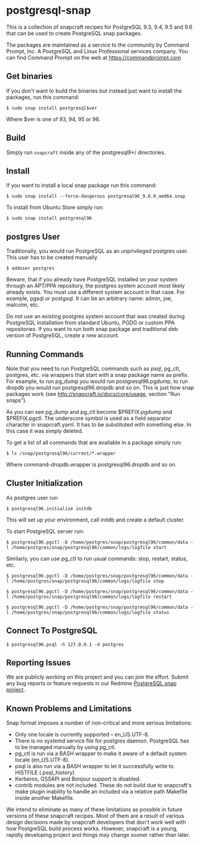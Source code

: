 # postgresql-snap

This is a collection of snapcraft recipes for PostgreSQL 9.3, 9.4, 9.5 and 9.6 that can be used to create PostgreSQL snap packages.

The packages are maintained as a service to the community by Command Prompt, Inc. A PostgreSQL and Linux Professional services company.
You can find Command Prompt on the web at https://commandprompt.com

## Get binaries

If you don't want to build the binaries but instead just want to install the
packages, run this command:

`$ sudo snap install postgresql$ver`

Where $ver is one of 93, 94, 95 or 96.

## Build

Simply run `snapcraft` inside any of the postgresql9*/ directories.

## Install

If you want to install a local snap package run this command:

`$ sudo snap install --force-dangerous postgresql96_9.6.0_amd64.snap`

To install from Ubuntu Store simply run:

`$ sudo snap install postgresql96`

## postgres User

Traditionally, you would run PostgreSQL as an unprivileged postgres user. 
This user has to be created manually.

`$ adduser postgres`

Beware, that if you already have PostgreSQL installed on your system through an APT/PPA repository, the postgres system account most likely already exists. You must use a different system account in that case. For example, pgsql or postgsql. It can be an arbitrary name: admin, joe, malcolm, etc.

Do not use an existing postgres system account that was created during PostgreSQL installation from standard Ubuntu, PGDG or custom PPA repositories. If you want to run both snap package and traditional deb version of PostgreSQL, create a new account.

## Running Commands

Note that you need to run PostgreSQL commands such as psql, pg_ctl, postgres, etc. via wrappers that start with a snap package name as prefix. For example, to run pg_dump you would run postgresql96.pgdump, to run dropdb you would run postgresql96.dropdb and so on. This is just how snap packages work (see http://snapcraft.io/docs/core/usage, section "Run snaps”).

As you can see pg_dump and pg_ctl become $PREFIX.pgdump and $PREFIX.pgctl. The underscore symbol is used as a field separator character in snapcraft.yaml. It has to be substituted with something else. In this case it was simply deleted.

To get a list of all commands that are available in a package simply run:

`$ ls /snap/postgresql96/current/*.wrapper`

Where command-dropdb.wrapper is postgresql96.dropdb and so on.

## Cluster Initialization

As postgres user run 

`$ postgresql96.initialize initdb` 

This will set up your environment, call initdb and create a default cluster.

To start PostgreSQL server run:

`$ postgresql96.pgctl -D /home/postgres/snap/postgresql96/common/data -l /home/postgres/snap/postgresql96/common/logs/logfile start`

Similarly, you can use pg_ctl to run usual commands: stop, restart, status, etc.

`$ postgresql96.pgctl -D /home/postgres/snap/postgresql96/common/data -l /home/postgres/snap/postgresql96/common/logs/logfile stop`

`$ postgresql96.pgctl -D /home/postgres/snap/postgresql96/common/data -l /home/postgres/snap/postgresql96/common/logs/logfile restart`

`$ postgresql96.pgctl -D /home/postgres/snap/postgresql96/common/data -l /home/postgres/snap/postgresql96/common/logs/logfile status`

## Connect To PostgreSQL

`$ postgresql96.psql -h 127.0.0.1 -d postgres`

## Reporting Issues

We are publicly working on this project and you can join the effort. Submit any bug reports or feature requests in our Redmine [PostgreSQL snap project](https://public.commandprompt.com/projects/pgsql-snap/issues).

## Known Problems and Limitations

Snap format imposes a number of non-critical and more serious limitations:

* Only one locale is currently supported – en_US.UTF-8.
* There is no systemd service file for postgres daemon. PostgreSQL has to be managed manually by using pg_ctl.
* pg_ctl is run via a BASH wrapper to make it aware of a default system locale (en_US.UTF-8).
* psql is also run via a BASH wrapper to let it successfully write to HISTFILE (.psql_history)
* Kerberos, GSSAPI and Bonjour support is disabled.
* contrib modules are not included. These do not build due to snapcraft's make plugin inability to handle an included via a relative path Makefile inside another Makefile.

We intend to eliminate as many of these limitations as possible in future versions of these snapcraft recipes. Most of them are a result of various design decisions made by snapcraft developers that don't work well with how PostgreSQL build process works. However, snapcraft is a young, rapidly developing project and things may change sooner rather than later.
